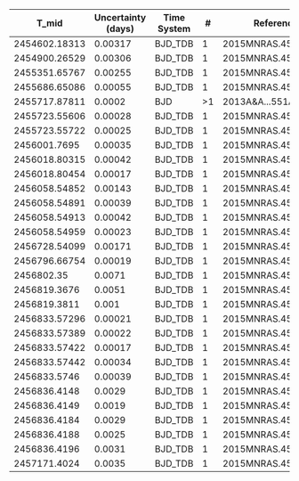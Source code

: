 |T_mid        |Uncertainty (days)|Time System|#  |Reference                             |
|-------------|------------------|-----------|---|--------------------------------------|
|2454602.18313|0.00317           |BJD_TDB    |1  |2015MNRAS.454.3094S                   |
|2454900.26529|0.00306           |BJD_TDB    |1  |2015MNRAS.454.3094S                   |
|2455351.65767|0.00255           |BJD_TDB    |1  |2015MNRAS.454.3094S                   |
|2455686.65086|0.00055           |BJD_TDB    |1  |2015MNRAS.454.3094S                   |
|2455717.87811|0.0002            |BJD        |>1 |2013A&A...551A..73F                   |
|2455723.55606|0.00028           |BJD_TDB    |1  |2015MNRAS.454.3094S                   |
|2455723.55722|0.00025           |BJD_TDB    |1  |2015MNRAS.454.3094S                   |
|2456001.7695 |0.00035           |BJD_TDB    |1  |2015MNRAS.454.3094S                   |
|2456018.80315|0.00042           |BJD_TDB    |1  |2015MNRAS.454.3094S                   |
|2456018.80454|0.00017           |BJD_TDB    |1  |2015MNRAS.454.3094S                   |
|2456058.54852|0.00143           |BJD_TDB    |1  |2015MNRAS.454.3094S                   |
|2456058.54891|0.00039           |BJD_TDB    |1  |2015MNRAS.454.3094S                   |
|2456058.54913|0.00042           |BJD_TDB    |1  |2015MNRAS.454.3094S                   |
|2456058.54959|0.00023           |BJD_TDB    |1  |2015MNRAS.454.3094S                   |
|2456728.54099|0.00171           |BJD_TDB    |1  |2015MNRAS.454.3094S                   |
|2456796.66754|0.00019           |BJD_TDB    |1  |2015MNRAS.454.3094S                   |
|2456802.35   |0.0071            |BJD_TDB    |1  |2015MNRAS.454.3094S                   |
|2456819.3676 |0.0051            |BJD_TDB    |1  |2015MNRAS.454.3094S                   |
|2456819.3811 |0.001             |BJD_TDB    |1  |2015MNRAS.454.3094S                   |
|2456833.57296|0.00021           |BJD_TDB    |1  |2015MNRAS.454.3094S                   |
|2456833.57389|0.00022           |BJD_TDB    |1  |2015MNRAS.454.3094S                   |
|2456833.57422|0.00017           |BJD_TDB    |1  |2015MNRAS.454.3094S                   |
|2456833.57442|0.00034           |BJD_TDB    |1  |2015MNRAS.454.3094S                   |
|2456833.5746 |0.00039           |BJD_TDB    |1  |2015MNRAS.454.3094S                   |
|2456836.4148 |0.0029            |BJD_TDB    |1  |2015MNRAS.454.3094S                   |
|2456836.4149 |0.0019            |BJD_TDB    |1  |2015MNRAS.454.3094S                   |
|2456836.4184 |0.0029            |BJD_TDB    |1  |2015MNRAS.454.3094S                   |
|2456836.4188 |0.0025            |BJD_TDB    |1  |2015MNRAS.454.3094S                   |
|2456836.4196 |0.0031            |BJD_TDB    |1  |2015MNRAS.454.3094S                   |
|2457171.4024 |0.0035            |BJD_TDB    |1  |2015MNRAS.454.3094S                   |
